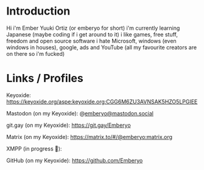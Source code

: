 # Introduction
Hi i'm Ember Yuuki Ortiz (or emberyo for short)
i'm currently learning Japanese (maybe coding if i get around to it)
i like games, free stuff, freedom and open source software 
i hate Microsoft, windows (even windows in houses), google, ads and YouTube (all my favourite creators are on there so i'm fucked)

# Links / Profiles
Keyoxide: https://keyoxide.org/aspe:keyoxide.org:CGG6M6ZU3AVNSAK5HZO5LPGIEE

Mastodon (on my Keyoxide): @emberyo@mastodon.social

git.gay (on my Keyoxide): https://git.gay/Emberyo

Matrix (on my Keyoxide): https://matrix.to/#/@emberyo:matrix.org

XMPP (in progress 💠): 

GitHub (on my Keyoxide): https://github.com/Emberyo
